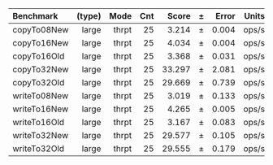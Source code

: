 Benchmark | (type) | Mode | Cnt | Score | ± | Error | Units
:---------|-------:|-----:|----:|------:|---|------:|-----:
copyTo08New | large | thrpt | 25 | 3.214 | ± | 0.004 | ops/s
copyTo16New | large | thrpt | 25 | 4.034 | ± | 0.004 | ops/s
copyTo16Old | large | thrpt | 25 | 3.368 | ± | 0.031 | ops/s
copyTo32New | large | thrpt | 25 | 33.297 | ± | 2.081 | ops/s
copyTo32Old | large | thrpt | 25 | 29.669 | ± | 0.739 | ops/s
writeTo08New | large | thrpt | 25 | 3.019 | ± | 0.133 | ops/s
writeTo16New | large | thrpt | 25 | 4.265 | ± | 0.005 | ops/s
writeTo16Old | large | thrpt | 25 | 3.167 | ± | 0.083 | ops/s
writeTo32New | large | thrpt | 25 | 29.577 | ± | 0.105 | ops/s
writeTo32Old | large | thrpt | 25 | 29.555 | ± | 0.179 | ops/s

